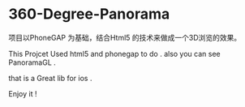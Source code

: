360-Degree-Panorama
===================
项目以PhoneGAP 为基础，结合Html5 的技术来做成一个3D浏览的效果。

This Projcet Used html5 and phonegap to do . also you can see PanoramaGL . 

that is a Great lib for ios .

Enjoy it ! 

